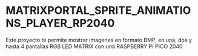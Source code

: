# MATRIXPORTAL_SPRITE_ANIMATIONS_PLAYER_RP2040
 Este proyecto te permite mostrar imagenes en formato BMP, en una, dos y hasta 4 pantallas RGB LED MATRIX con una RASPBERRY PI PICO 2040
